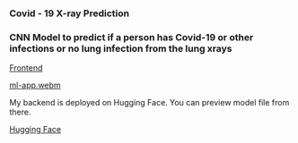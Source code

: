 ### Covid - 19 X-ray Prediction
### CNN Model to predict if a person has Covid-19 or other infections or no lung infection from the lung xrays

[Frontend](https://covid-x-ray-predictor.streamlit.app/)


[ml-app.webm](https://github.com/HANSPALDIVYA/Deployment-Group-A/assets/85010224/f00a1b8d-57fb-4637-9679-58cd23b5667f)

My backend is deployed on Hugging Face. You can preview model file from there.

[Hugging Face](https://huggingface.co/spaces/monica22/covid-prediction/tree/main)
